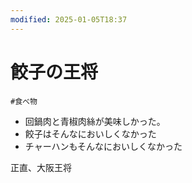```yaml
---
modified: 2025-01-05T18:37
---
```

# 餃子の王将

`#食べ物`

- 回鍋肉と青椒肉絲が美味しかった。
- 餃子はそんなにおいしくなかった
- チャーハンもそんなにおいしくなかった

正直、大阪王将